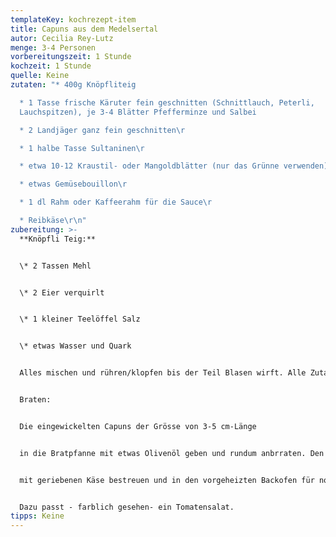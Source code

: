 ```yaml
---
templateKey: kochrezept-item
title: Capuns aus dem Medelsertal
autor: Cecilia Rey-Lutz
menge: 3-4 Personen
vorbereitungszeit: 1 Stunde
kochzeit: 1 Stunde
quelle: Keine
zutaten: "* 400g Knöpfliteig

  * 1 Tasse frische Käruter fein geschnitten (Schnittlauch, Peterli,
  Lauchspitzen), je 3-4 Blätter Pfefferminze und Salbei

  * 2 Landjäger ganz fein geschnitten\r

  * 1 halbe Tasse Sultaninen\r

  * etwa 10-12 Kraustil- oder Mangoldblätter (nur das Grünne verwenden)\r

  * etwas Gemüsebouillon\r

  * 1 dl Rahm oder Kaffeerahm für die Sauce\r

  * Reibkäse\r\n"
zubereitung: >-
  **Knöpfli Teig:**


  \* 2 Tassen Mehl


  \* 2 Eier verquirlt


  \* 1 kleiner Teelöffel Salz


  \* etwas Wasser und Quark


  Alles mischen und rühren/klopfen bis der Teil Blasen wirft. Alle Zutaten beigeben und gut durchrühren. Der Teig sollte fest sein, damit man ihn gut in die Blätter einwickeln kann. Jeweils quadratische Blätter (ca. 6 x 6 cm) gross) schneiden


  Braten:


  Die eingewickelten Capuns der Grösse von 3-5 cm-Länge


  in die Bratpfanne mit etwas Olivenöl geben und rundum anbrraten. Den Fond mit Gemüsebouillon kurz aufkochen und etas Rahm oder Kaffeerahm beigeben. Die Sauce so über die Capuns in der Gratinform geben und noch


  mit geriebenen Käse bestreuen und in den vorgeheizten Backofen für noch 30 Min. auf mittleren Feuer gratinieren.


  Dazu passt - farblich gesehen- ein Tomatensalat.
tipps: Keine
---
```

